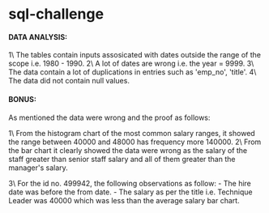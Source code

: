 # sql-challenge
 
#### DATA ANALYSIS:
1\ The tables contain inputs assosicated with dates outside the range of the scope 
   i.e. 1980 - 1990.
2\ A lot of dates are wrong i.e. the year = 9999.
3\ The data contain a lot of duplications in entries such as 'emp_no', 'title'.
4\ The data did not contain null values.


#### BONUS:
 As mentioned the data were wrong and the proof as follows:

1\ From the histogram chart of the most common salary ranges, it showed the range 
   between 40000 and 48000 has frequency more 140000.
2\ From the bar chart it clearly showed the data were wrong as the salary of the 
   staff greater than senior staff salary and all of them greater than the manager's
   salary.
    
3\ For the id no. 499942, the following observations as follow:
    - The hire date was before the from date.
    - The salary as per the title i.e. Technique Leader	was 40000 which 
      was less than the average salary bar chart.